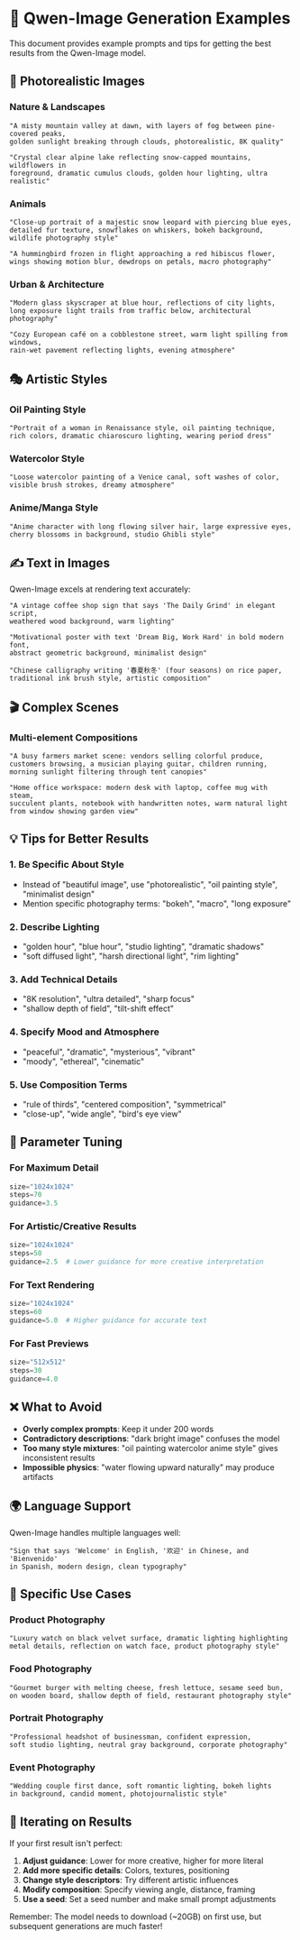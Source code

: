 # 🎨 Qwen-Image Generation Examples

This document provides example prompts and tips for getting the best results from the Qwen-Image model.

## 📸 Photorealistic Images

### Nature & Landscapes
```
"A misty mountain valley at dawn, with layers of fog between pine-covered peaks, 
golden sunlight breaking through clouds, photorealistic, 8K quality"

"Crystal clear alpine lake reflecting snow-capped mountains, wildflowers in 
foreground, dramatic cumulus clouds, golden hour lighting, ultra realistic"
```

### Animals
```
"Close-up portrait of a majestic snow leopard with piercing blue eyes, 
detailed fur texture, snowflakes on whiskers, bokeh background, 
wildlife photography style"

"A hummingbird frozen in flight approaching a red hibiscus flower, 
wings showing motion blur, dewdrops on petals, macro photography"
```

### Urban & Architecture
```
"Modern glass skyscraper at blue hour, reflections of city lights, 
long exposure light trails from traffic below, architectural photography"

"Cozy European café on a cobblestone street, warm light spilling from windows, 
rain-wet pavement reflecting lights, evening atmosphere"
```

## 🎭 Artistic Styles

### Oil Painting Style
```
"Portrait of a woman in Renaissance style, oil painting technique, 
rich colors, dramatic chiaroscuro lighting, wearing period dress"
```

### Watercolor Style
```
"Loose watercolor painting of a Venice canal, soft washes of color, 
visible brush strokes, dreamy atmosphere"
```

### Anime/Manga Style
```
"Anime character with long flowing silver hair, large expressive eyes, 
cherry blossoms in background, studio Ghibli style"
```

## ✍️ Text in Images

Qwen-Image excels at rendering text accurately:

```
"A vintage coffee shop sign that says 'The Daily Grind' in elegant script, 
weathered wood background, warm lighting"

"Motivational poster with text 'Dream Big, Work Hard' in bold modern font, 
abstract geometric background, minimalist design"

"Chinese calligraphy writing '春夏秋冬' (four seasons) on rice paper, 
traditional ink brush style, artistic composition"
```

## 🎬 Complex Scenes

### Multi-element Compositions
```
"A busy farmers market scene: vendors selling colorful produce, 
customers browsing, a musician playing guitar, children running, 
morning sunlight filtering through tent canopies"

"Home office workspace: modern desk with laptop, coffee mug with steam, 
succulent plants, notebook with handwritten notes, warm natural light 
from window showing garden view"
```

## 💡 Tips for Better Results

### 1. Be Specific About Style
- Instead of "beautiful image", use "photorealistic", "oil painting style", "minimalist design"
- Mention specific photography terms: "bokeh", "macro", "long exposure"

### 2. Describe Lighting
- "golden hour", "blue hour", "studio lighting", "dramatic shadows"
- "soft diffused light", "harsh directional light", "rim lighting"

### 3. Add Technical Details
- "8K resolution", "ultra detailed", "sharp focus"
- "shallow depth of field", "tilt-shift effect"

### 4. Specify Mood and Atmosphere
- "peaceful", "dramatic", "mysterious", "vibrant"
- "moody", "ethereal", "cinematic"

### 5. Use Composition Terms
- "rule of thirds", "centered composition", "symmetrical"
- "close-up", "wide angle", "bird's eye view"

## 🔧 Parameter Tuning

### For Maximum Detail
```python
size="1024x1024"
steps=70
guidance=3.5
```

### For Artistic/Creative Results
```python
size="1024x1024" 
steps=50
guidance=2.5  # Lower guidance for more creative interpretation
```

### For Text Rendering
```python
size="1024x1024"
steps=60
guidance=5.0  # Higher guidance for accurate text
```

### For Fast Previews
```python
size="512x512"
steps=30
guidance=4.0
```

## ❌ What to Avoid

- **Overly complex prompts**: Keep it under 200 words
- **Contradictory descriptions**: "dark bright image" confuses the model
- **Too many style mixtures**: "oil painting watercolor anime style" gives inconsistent results
- **Impossible physics**: "water flowing upward naturally" may produce artifacts

## 🌍 Language Support

Qwen-Image handles multiple languages well:

```
"Sign that says 'Welcome' in English, '欢迎' in Chinese, and 'Bienvenido' 
in Spanish, modern design, clean typography"
```

## 🎯 Specific Use Cases

### Product Photography
```
"Luxury watch on black velvet surface, dramatic lighting highlighting 
metal details, reflection on watch face, product photography style"
```

### Food Photography
```
"Gourmet burger with melting cheese, fresh lettuce, sesame seed bun, 
on wooden board, shallow depth of field, restaurant photography style"
```

### Portrait Photography
```
"Professional headshot of businessman, confident expression, 
soft studio lighting, neutral gray background, corporate photography"
```

### Event Photography
```
"Wedding couple first dance, soft romantic lighting, bokeh lights 
in background, candid moment, photojournalistic style"
```

## 🔄 Iterating on Results

If your first result isn't perfect:

1. **Adjust guidance**: Lower for more creative, higher for more literal
2. **Add more specific details**: Colors, textures, positioning
3. **Change style descriptors**: Try different artistic influences
4. **Modify composition**: Specify viewing angle, distance, framing
5. **Use a seed**: Set a seed number and make small prompt adjustments

Remember: The model needs to download (~20GB) on first use, but subsequent generations are much faster!